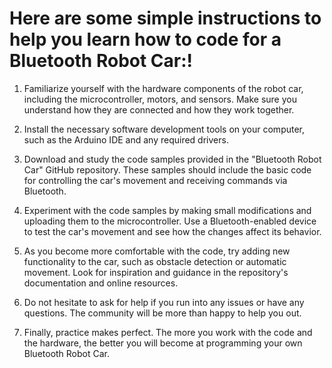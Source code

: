 # Here are some simple instructions to help you learn how to code for a Bluetooth Robot Car:!

1. Familiarize yourself with the hardware components of the robot car, including the microcontroller, motors, and sensors. Make sure you understand how they are connected and how they work together.

2. Install the necessary software development tools on your computer, such as the Arduino IDE and any required drivers.

3. Download and study the code samples provided in the "Bluetooth Robot Car" GitHub repository. These samples should include the basic code for controlling the car's movement and receiving commands via Bluetooth.

4. Experiment with the code samples by making small modifications and uploading them to the microcontroller. Use a Bluetooth-enabled device to test the car's movement and see how the changes affect its behavior.

5. As you become more comfortable with the code, try adding new functionality to the car, such as obstacle detection or automatic movement. Look for inspiration and guidance in the repository's documentation and online resources.

6. Do not hesitate to ask for help if you run into any issues or have any questions. The community will be more than happy to help you out.

7. Finally, practice makes perfect. The more you work with the code and the hardware, the better you will become at programming your own Bluetooth Robot Car.
